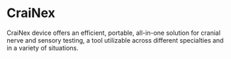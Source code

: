 # CraiNex
CraiNex device offers an efficient, portable, all-in-one solution for cranial nerve and sensory testing, a tool utilizable across different specialties and in a variety of situations.

